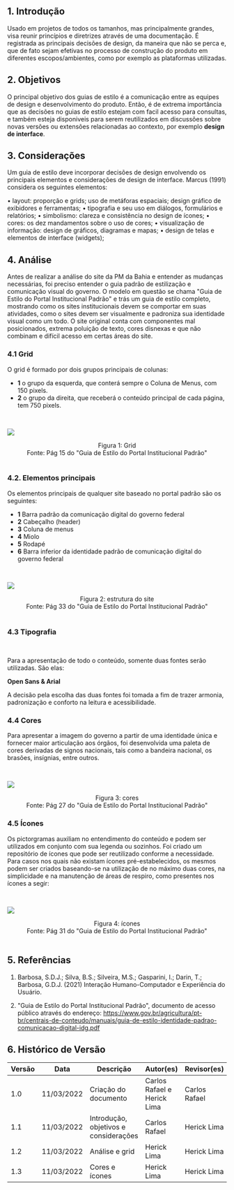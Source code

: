 ## 1. Introdução
   
   Usado em projetos de todos os tamanhos, mas principalmente grandes, visa reunir princípios e diretrizes através de uma documentação. É registrada as principais decisões de design, da maneira que não se perca e, que de fato sejam efetivas no processo de construção do produto em diferentes escopos/ambientes, como por exemplo as plataformas utilizadas.

## 2. Objetivos

  O principal objetivo dos guias de estilo é a comunicação entre as equipes de design e desenvolvimento do produto. Então, é de extrema importância que as decisões no guias de estilo estejam com facil acesso para consultas, e também esteja disponiveis para serem reutilizados em discussões sobre novas versões ou extensões relacionadas ao contexto, por exemplo **design de interface**. 

## 3. Considerações

  Um guia de estilo deve incorporar decisões de design envolvendo os principais elementos e considerações de design de interface. Marcus (1991) considera os seguintes elementos:

  • layout: proporção e grids; uso de metáforas espaciais; design gráfico de exibidores e ferramentas;
  • tipografia e seu uso em diálogos, formulários e relatórios;
  • simbolismo: clareza e consistência no design de ícones;
  • cores: os dez mandamentos sobre o uso de cores;
  • visualização de informação: design de gráficos, diagramas e mapas;
  • design de telas e elementos de interface (widgets);

## 4. Análise

Antes de realizar a análise do site da PM da Bahia e entender as mudanças necessárias, foi preciso entender o guia padrão de estilização e comunicação visual do governo. O modelo em questão se chama "Guia de Estilo do Portal Institucional Padrão" e trás um guia de estilo completo, mostrando como os sites institucionais devem se comportar em suas atividades, como o sites devem ser visualmente e padroniza sua identidade visual como um todo. O site original conta com componentes mal posicionados, extrema poluição de texto, cores disnexas e que não combinam e difícil acesso em certas áreas do site.

### 4.1 Grid

O grid é formado por dois grupos principais de colunas:

- **1** o grupo da esquerda, que conterá sempre o Coluna de Menus, com 150 pixels.
- **2** o grupo da direita, que receberá o conteúdo principal de cada página, tem 750 pixels.

<br>

![](../assets/grid.png)
<center>
  <figcaption class="center">Figura 1: Grid</figcaption>
  <img src="" class="center"><br> 
  <figcaption class:"center">Fonte: Pág 15 do "Guia de Estilo do Portal Institucional Padrão" </figcaption>
</center>

<br>

### 4.2. Elementos principais

Os elementos principais de qualquer site baseado no portal padrão são os seguintes:


- **1** Barra padrão da comunicação digital do governo federal
- **2** Cabeçalho (header)
- **3** Coluna de menus
- **4** Miolo
- **5** Rodapé
- **6** Barra inferior da identidade padrão de comunicação digital do governo federal

<br>

![](../assets/estruturaprincipal.png)

<center>
  <figcaption class="center">Figura 2: estrutura do site</figcaption>
  <img src="" class="center"><br> 
  <figcaption class:"center">Fonte: Pág 33 do "Guia de Estilo do Portal Institucional Padrão" </figcaption>
</center>

<br>

### 4.3 Tipografia

<br>

Para a apresentação de todo o conteúdo, somente duas fontes serão utilizadas. São elas:

 **Open Sans & Arial**

A decisão pela escolha das duas fontes foi tomada a fim de trazer armonia, padronização e conforto na leitura e acessibilidade.

### 4.4 Cores

Para apresentar a imagem do governo a partir de uma identidade única e fornecer maior articulação aos órgãos, foi desenvolvida uma paleta de cores derivadas de signos nacionais, tais como a bandeira nacional, os brasões, insígnias, entre outros.

<br>

![](../assets/paleta.png)

<center>
  <figcaption class="center">Figura 3: cores</figcaption>
  <img src="" class="center"><br> 
  <figcaption class:"center">Fonte: Pág 27 do "Guia de Estilo do Portal Institucional Padrão"</figcaption>
</center>

### 4.5 Ícones

Os pictorgramas auxiliam no entendimento do conteúdo e podem ser utilizados em conjunto com sua legenda ou sozinhos. Foi criado um repositório de ícones que pode ser reutilizado conforme a necessidade. Para casos nos quais não existam ícones pré-estabelecidos, os mesmos podem ser criados baseando-se na utilização de no máximo duas cores, na simplicidade e na manutenção de áreas de respiro, como presentes nos ícones a segir:

<br>

![](../assets/icones.png)
<center>
  <figcaption class="center">Figura 4: ícones</figcaption>
  <img src="" class="center"><br> 
  <figcaption class:"center">Fonte: Pág 31 do "Guia de Estilo do Portal Institucional Padrão"</figcaption>
</center>

<br>

## 5. Referências
1. Barbosa, S.D.J.; Silva, B.S.; Silveira, M.S.; Gasparini, I.; Darin, T.; Barbosa, G.D.J. (2021) Interação Humano-Computador e Experiência do Usuário.

2. "Guia de Estilo do Portal Institucional Padrão", documento de acesso público através do endereço: https://www.gov.br/agricultura/pt-br/centrais-de-conteudo/manuais/guia-de-estilo-identidade-padrao-comunicacao-digital-idg.pdf 

## 6. Histórico de Versão

| Versão | Data       | Descrição                             | Autor(es)                   | Revisor(es)   |
| ------ | ---------- | ------------------------------------- | --------------------------- | ------------- |
| 1.0    | 11/03/2022 | Criação do documento                  | Carlos Rafael e Herick Lima | Carlos Rafael |
| 1.1    | 11/03/2022 | Introdução, objetivos e considerações | Carlos Rafael               | Herick Lima   |
| 1.2    | 11/03/2022 | Análise e grid                        | Herick Lima                 | Herick Lima   |
| 1.3    |  11/03/2022  | Cores e ícones    |     Herick Lima      | Herick Lima |          | Herick Lima   |

